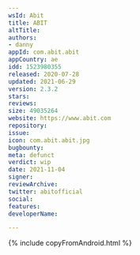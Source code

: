 ```yaml
---
wsId: Abit
title: ABIT
altTitle: 
authors:
- danny
appId: com.abit.abit
appCountry: ae
idd: 1523980355
released: 2020-07-28
updated: 2021-06-29
version: 2.3.2
stars: 
reviews: 
size: 49035264
website: https://www.abit.com
repository: 
issue: 
icon: com.abit.abit.jpg
bugbounty: 
meta: defunct
verdict: wip
date: 2021-11-04
signer: 
reviewArchive: 
twitter: abitofficial
social: 
features: 
developerName: 

---
```


{% include copyFromAndroid.html %}
